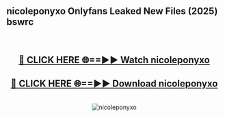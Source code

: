 <h2>nicoleponyxo Onlyfans Leaked New Files (2025) bswrc</h2>
<br>
<div align="center">
<h2><a href="https://mediafiles.top/nicoleponyxo&ref=git" rel="nofollow">🔴 CLICK HERE 🌐==►► Watch nicoleponyxo</a></h2>
<h2><a href="https://mediafiles.top/nicoleponyxo&ref=git" rel="nofollow">🔴 CLICK HERE 🌐==►► Download nicoleponyxo</a></h2>
<br>
<a href="https://mediafiles.top/nicoleponyxo&ref=git" rel="nofollow" data-target="animated-image.originalLink"><img src="https://i.ibb.co.com/xMMVF88/686577567.gif" alt="nicoleponyxo" style="max-width: 100%; display: inline-block;" data-target="animated-image.originalImage"></a>
</div>
<br>
<br>